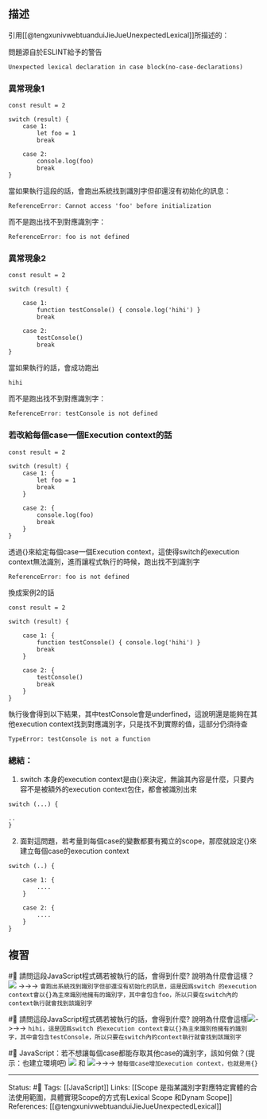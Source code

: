 
## 描述
引用[[@tengxunivwebtuanduiJieJueUnexpectedLexical]]所描述的：

問題源自於ESLINT給予的警告
```
Unexpected lexical declaration in case block(no-case-declarations)
```


### 異常現象1

```
const result = 2

switch (result) {
	case 1:
		let foo = 1
		break
	
	case 2:
		console.log(foo)
		break
}

```

當如果執行這段的話，會跑出系統找到識別字但卻還沒有初始化的訊息：
```
ReferenceError: Cannot access 'foo' before initialization
```

而不是跑出找不到對應識別字：
```
ReferenceError: foo is not defined
```

### 異常現象2

  
```
const result = 2

switch (result) {

	case 1:
		function testConsole() { console.log('hihi') }
		break
		
	case 2:
		testConsole()
		break
}
```

當如果執行的話，會成功跑出
```
hihi
```

而不是跑出找不到對應識別字：
```
ReferenceError: testConsole is not defined
```

### 若改給每個case一個Execution context的話

```
const result = 2

switch (result) {
	case 1: {
		let foo = 1
		break
	}
	
	case 2: {
		console.log(foo)
		break
	}
}
```

透過{}來給定每個case一個Execution context，這使得switch的execution context無法識別，進而讓程式執行的時候，跑出找不到識別字
```
ReferenceError: foo is not defined
```


換成案例2的話
```
const result = 2

switch (result) {

	case 1: {
		function testConsole() { console.log('hihi') }
		break
	}
		
	case 2: {
		testConsole()
		break
	}
}
```

執行後會得到以下結果，其中testConsole會是underfined，這說明還是能夠在其他execution context找到對應識別字，只是找不到實際的值，這部分仍須待查
```
TypeError: testConsole is not a function
```

### 總結：
1. switch 本身的execution context是由{}來決定，無論其內容是什麼，只要內容不是被額外的execution context包住，都會被識別出來
```
switch (...) {

..
}
```
2. 面對這問題，若考量到每個case的變數都要有獨立的scope，那麼就設定{}來建立每個case的execution context
```
switch (..) {

	case 1: {
		....
	}
	
	case 2: {
		....
	}
}
```

## 複習
#🧠 請問這段JavaScript程式碼若被執行的話，會得到什麼? 說明為什麼會這樣？ ![](https://res.cloudinary.com/dqfxgtyoi/image/upload/v1655193210/blog/javascript/lexical%20scope/switch-lexcial-scope-1_rryoim.png) ->->-> `會跑出系統找到識別字但卻還沒有初始化的訊息，這是因爲switch 的execution context會以{}為主來識別他擁有的識別字，其中會包含foo，所以只要在switch內的context執行就會找到該識別字`
<!--SR:!2022-10-08,74,250-->

#🧠  請問這段JavaScript程式碼若被執行的話，會得到什麼? 說明為什麼會這樣![](https://res.cloudinary.com/dqfxgtyoi/image/upload/v1655193339/blog/javascript/lexical%20scope/switch-lexcial-scope-2_wpzxli.png)->->-> `hihi，這是因爲switch 的execution context會以{}為主來識別他擁有的識別字，其中會包含testConsole，所以只要在switch內的context執行就會找到該識別字`
<!--SR:!2022-08-24,43,250-->


#🧠 JavaScript：若不想讓每個case都能存取其他case的識別字，該如何做？(提示：也建立環境吧) ![](https://res.cloudinary.com/dqfxgtyoi/image/upload/v1655193210/blog/javascript/lexical%20scope/switch-lexcial-scope-1_rryoim.png) 和  ![](https://res.cloudinary.com/dqfxgtyoi/image/upload/v1655193339/blog/javascript/lexical%20scope/switch-lexcial-scope-2_wpzxli.png)->->-> `替每個case增加execution context，也就是用{}`
<!--SR:!2022-10-06,72,250-->

---
Status: #🌱 
Tags:
[[JavaScript]]
Links:
[[Scope 是指某識別字對應特定實體的合法使用範圍，具體實現Scope的方式有Lexical Scope 和Dynam Scope]]
References:
[[@tengxunivwebtuanduiJieJueUnexpectedLexical]]



